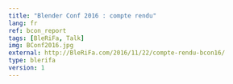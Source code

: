 ```yaml
---
title: "Blender Conf 2016 : compte rendu"
lang: fr
ref: bcon_report
tags: [BleRiFa, Talk]
img: BConf2016.jpg
external: http://BleRiFa.com/2016/11/22/compte-rendu-bcon16/
type: blerifa
version: 1
---
```

